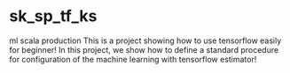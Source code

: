 # sk_sp_tf_ks
ml scala production
This is a project showing how to use tensorflow easily for beginner!
In this project, we show how to define a standard procedure for configuration of the machine learning with tensorflow estimator!
